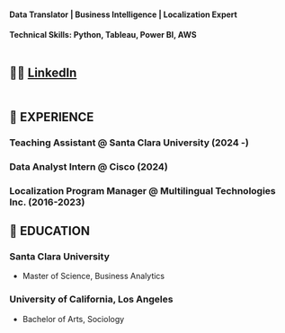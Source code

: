 #### Data Translator | Business Intelligence | Localization Expert

#### Technical Skills: Python, Tableau, Power BI, AWS   <br /> <br />

## 🤝🏼 [LinkedIn](https://www.linkedin.com/in/kerin-w-67445690/)    <br />  <br />

## 🐝 EXPERIENCE

### Teaching Assistant @ Santa Clara University (2024 -)

### Data Analyst Intern @ Cisco (2024)

### Localization Program Manager @ Multilingual Technologies Inc. (2016-2023)


## 📝 EDUCATION
### Santa Clara University  
- Master of Science, Business Analytics
### University of California, Los Angeles
- Bachelor of Arts, Sociology
